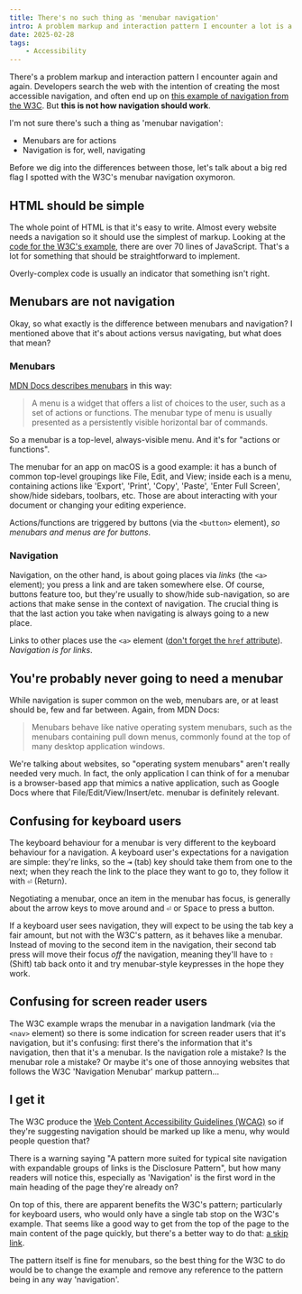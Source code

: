 ```yaml
---
title: There's no such thing as 'menubar navigation'
intro: A problem markup and interaction pattern I encounter a lot is a result of people (understandably) following a misleading example from the W3C.
date: 2025-02-28
tags:
    - Accessibility
---
```


There's a problem markup and interaction pattern I encounter again and again. Developers search the web with the intention of creating the most accessible navigation, and often end up on [this example of navigation from the W3C](https://www.w3.org/WAI/ARIA/apg/patterns/menubar/examples/menubar-navigation/). But **this is not how navigation should work**.

I'm not sure there's such a thing as 'menubar navigation':

- Menubars are for actions
- Navigation is for, well, navigating

Before we dig into the differences between those, let's talk about a big red flag I spotted with the W3C's menubar navigation oxymoron.


## HTML should be simple

The whole point of HTML is that it's easy to write. Almost every website needs a navigation so it should use the simplest of markup. Looking at the [code for the W3C's example](https://codepen.io/pen?&prefill_data_id=785985a3-ea1e-456b-a0d6-b3b9b331ac59), there are over 70 lines of JavaScript. That's a lot for something that should be straightforward to implement.

Overly-complex code is usually an indicator that something isn't right.


## Menubars are not navigation

Okay, so what exactly is the difference between menubars and navigation? I mentioned above that it's about actions versus navigating, but what does that mean?

### Menubars

[MDN Docs describes menubars](https://developer.mozilla.org/en-US/docs/Web/Accessibility/ARIA/Roles/menubar_role) in this way:

> A menu is a widget that offers a list of choices to the user, such as a set of actions or functions. The menubar type of menu is usually presented as a persistently visible horizontal bar of commands.

So a menubar is a top-level, always-visible menu. And it's for "actions or functions".

The menubar for an app on macOS is a good example: it has a bunch of common top-level groupings like File, Edit, and View; inside each is a menu, containing actions like 'Export', 'Print', 'Copy', 'Paste', 'Enter Full Screen', show/hide sidebars, toolbars, etc. Those are about interacting with your document or changing your editing experience.

Actions/functions are triggered by buttons (via the `<button>` element), *so menubars and menus are for buttons*.

### Navigation

Navigation, on the other hand, is about going places via *links* (the `<a>` element); you press a link and are taken somewhere else. Of course, buttons feature too, but they're usually to show/hide sub-navigation, so are actions that make sense in the context of navigation. The crucial thing is that the last action you take when navigating is always going to a new place.

Links to other places use the `<a>` element ([don't forget the `href` attribute](/blog/links-missing-href-attributes-and-over-engineered-code)). *Navigation is for links*.


## You're probably never going to need a menubar

While navigation is super common on the web, menubars are, or at least should be, few and far between. Again, from MDN Docs:

> Menubars behave like native operating system menubars, such as the menubars containing pull down menus, commonly found at the top of many desktop application windows.

We're talking about websites, so "operating system menubars" aren't really needed very much. In fact, the only application I can think of for a menubar is a browser-based app that mimics a native application, such as Google Docs where that File/Edit/View/Insert/etc. menubar is definitely relevant.


## Confusing for keyboard users

The keyboard behaviour for a menubar is very different to the keyboard behaviour for a navigation. A keyboard user's expectations for a navigation are simple: they're links, so the <kbd>⇥</kbd> (tab) key should take them from one to the next; when they reach the link to the place they want to go to, they follow it with <kbd>⏎</kbd> (Return).

Negotiating a menubar, once an item in the menubar has focus, is generally about the arrow keys to move around and <kbd>⏎</kbd> or <kbd>Space</kbd> to press a button.

If a keyboard user sees navigation, they will expect to be using the tab key a fair amount, but not with the W3C's pattern, as it behaves like a menubar. Instead of moving to the second item in the navigation, their second tab press will move their focus *off* the navigation, meaning they'll have to <kbd>⇧</kbd> (Shift) tab back onto it and try menubar-style keypresses in the hope they work.


## Confusing for screen reader users

The W3C example wraps the menubar in a navigation landmark (via the `<nav>` element) so there is some indication for screen reader users that it's navigation, but it's confusing: first there's the information that it's navigation, then that it's a menubar. Is the navigation role a mistake? Is the menubar role a mistake? Or maybe it's one of those annoying websites that follows the W3C 'Navigation Menubar' markup pattern…


## I get it

The W3C produce the [Web Content Accessibility Guidelines (WCAG)](https://www.w3.org/TR/WCAG/) so if they're suggesting navigation should be marked up like a menu, why would people question that?

There is a warning saying "A pattern more suited for typical site navigation with expandable groups of links is the Disclosure Pattern", but how many readers will notice this, especially as 'Navigation' is the first word in the main heading of the page they're already on?

On top of this, there are apparent benefits the W3C's pattern; particularly for keyboard users, who would only have a single tab stop on the W3C's example. That seems like a good way to get from the top of the page to the main content of the page quickly, but there's a better way to do that: [a skip link](/blog/skip-links-what-why-and-how).

The pattern itself is fine for menubars, so the best thing for the W3C to do would be to change the example and remove any reference to the pattern being in any way 'navigation'.
